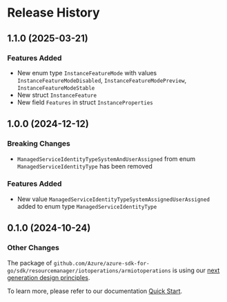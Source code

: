 # Release History

## 1.1.0 (2025-03-21)
### Features Added

- New enum type `InstanceFeatureMode` with values `InstanceFeatureModeDisabled`, `InstanceFeatureModePreview`, `InstanceFeatureModeStable`
- New struct `InstanceFeature`
- New field `Features` in struct `InstanceProperties`


## 1.0.0 (2024-12-12)
### Breaking Changes

- `ManagedServiceIdentityTypeSystemAndUserAssigned` from enum `ManagedServiceIdentityType` has been removed

### Features Added

- New value `ManagedServiceIdentityTypeSystemAssignedUserAssigned` added to enum type `ManagedServiceIdentityType`


## 0.1.0 (2024-10-24)
### Other Changes

The package of `github.com/Azure/azure-sdk-for-go/sdk/resourcemanager/iotoperations/armiotoperations` is using our [next generation design principles](https://azure.github.io/azure-sdk/general_introduction.html).

To learn more, please refer to our documentation [Quick Start](https://aka.ms/azsdk/go/mgmt).
